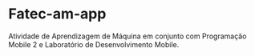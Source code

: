 # Fatec-am-app
Atividade de Aprendizagem de Máquina em conjunto com Programação Mobile 2 e Laboratório de Desenvolvimento Mobile.
